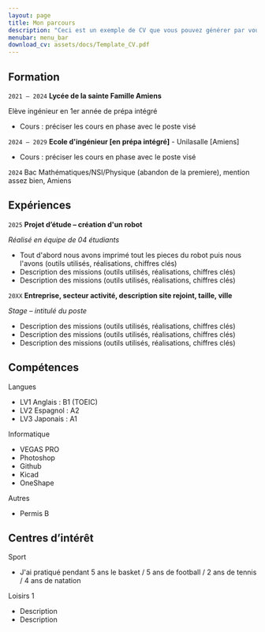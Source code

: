 ```yaml
---
layout: page
title: Mon parcours
description: "Ceci est un exemple de CV que vous pouvez générer par vous-même"
menubar: menu_bar
download_cv: assets/docs/Template_CV.pdf
---
```


## Formation 

`2021 – 2024`
**Lycée de la sainte Famille Amiens**

Elève ingénieur en 1er année de prépa intégré
* Cours : préciser les cours en phase avec le poste visé

`2024 – 2029`
**Ecole d'ingénieur [en prépa intégré]** - Unilasalle [Amiens]
* Cours : préciser les cours en phase avec le poste visé

`2024`
Bac Mathématiques/NSI/Physique (abandon de la premiere), mention assez bien, Amiens

## Expériences

`2025` **Projet d’étude – création d'un robot**

_Réalisé en équipe de 04 étudiants_
* Tout d'abord nous avons imprimé tout les pieces du robot puis nous l'avons (outils utilisés, réalisations, chiffres clés)
* Description des missions (outils utilisés, réalisations, chiffres clés)
* Description des missions (outils utilisés, réalisations, chiffres clés)


`20XX` **Entreprise, secteur activité, description site rejoint, taille, ville**

_Stage – intitulé du poste_
* Description des missions (outils utilisés, réalisations, chiffres clés)
* Description des missions (outils utilisés, réalisations, chiffres clés)
* Description des missions (outils utilisés, réalisations, chiffres clés)

## Compétences

Langues
* LV1 Anglais : B1 (TOEIC)
* LV2 Espagnol : A2
* LV3 Japonais : A1

Informatique
* VEGAS PRO
* Photoshop
* Github
* Kicad
* OneShape
  

Autres
* Permis B

## Centres d’intérêt

Sport
* J'ai pratiqué pendant 5 ans le basket / 5 ans de football / 2 ans de tennis / 4 ans de natation 

Loisirs 1
* Description 
* Description 
